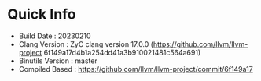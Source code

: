 # Quick Info
* Build Date : 20230210
* Clang Version : ZyC clang version 17.0.0 (https://github.com/llvm/llvm-project 6f149a17d4b1a254dd41a3b910021481c564a691)
* Binutils Version : master
* Compiled Based : https://github.com/llvm/llvm-project/commit/6f149a17

